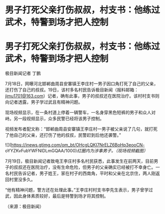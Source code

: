 # 男子打死父亲打伤叔叔，村支书：他练过武术，特警到场才把人控制

# 男子打死父亲打伤叔叔，村支书：他练过武术，特警到场才把人控制

极目新闻记者 丁鹏

7月18日，网曝河北邯郸曲周县安寨镇王李庄村一男子因口角打死了自己的父亲，还打伤了自己的叔叔。19日，该村多名村民告诉极目新闻（报料邮箱：jimu1701@163.com）记者，确有此事，男子的叔叔还在医院治疗。该村村支书则向记者透露，男子学过武且有精神问题。

现场视频显示，在一条村道上停着一辆警车，一名身穿黑色短裤的男子和众人对峙。另一段视频显示，众多民警已经将该男子控制。

视频发布者配文称：“邯郸曲周县安寨镇王李庄村一男子被父亲说了几句，就打死了他自己的父亲，还打伤了他的叔叔，民警赶到后他还袭警。”

![](https://inews.gtimg.com/om_bt/OHcgLQKI7NrELZ6BoHp3eooCN-
oYYZKvFubYWFNlDLmGQAA/1000)_红圈内为涉事男子。（现场视频截图）_

7月19日，极目新闻记者致电王李庄村多名村民获悉，此事发生在前两天，目前男子的叔叔还在医院治疗，没有生命危险，但男子的父亲确实已经被打不幸身亡。一名村民告诉记者，男子姓王，家在村子的西南角，平时和父亲在北京住，两人刚返回村里没多久。

“他有精神问题，警方还在处理此事。”王李庄村村支书李先生表示，男子曾学过武，因此身体素质较好，最后是特警到场才将其控制。

（来源：极目新闻）

